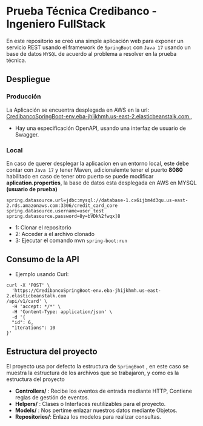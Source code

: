 # Prueba Técnica Credibanco - Ingeniero FullStack
En este repositorio se creó una simple aplicación web para exponer un servicio REST usando el framework de `SpringBoot` con `Java 17` usando un base de datos `MYSQL` de acuerdo al problema a resolver en la prueba técnica.

## Despliegue

### Producción
La Aplicación se encuentra desplegada en AWS en la url: [CredibancoSpringBoot-env.eba-jhijkhmh.us-east-2.elasticbeanstalk.com
](CredibancoSpringBoot-env.eba-jhijkhmh.us-east-2.elasticbeanstalk.com
), 
* Hay una especificación OpenAPI, usando una interfaz de usuario de Swagger.

### Local
En caso de querer desplegar la aplicacion en un entorno local, este debe contar con `Java 17` y tener Maven, adicionalemte tener el puerto **8080** habilitado en caso de tener otro puerto se puede modificar **aplication.properties**, la base de datos esta desplegada en AWS en MYSQL **(usuario de prueba)**

```
spring.datasource.url=jdbc:mysql://database-1.cx6ijbm4d3qu.us-east-2.rds.amazonaws.com:3306/credit_card_core
spring.datasource.username=user_test
spring.datasource.password=8y=bVDk%2fwqx]8
```
* 1: Clonar el repositorio
* 2: Acceder a el archivo clonado
* 3: Ejecutar el comando mvn `spring-boot:run`


## Consumo de la API 

* Ejemplo usando Curl:
``` 
curl -X 'POST' \
  'https://CredibancoSpringBoot-env.eba-jhijkhmh.us-east-2.elasticbeanstalk.com
/api/v1/card' \
  -H 'accept: */*' \
  -H 'Content-Type: application/json' \
  -d '{
  "id": 6,
  "iterations": 10
}'
``` 

## Estructura del proyecto
El proyecto usa por defecto  la estructura de `SpringBoot` , en este caso se muestra la estructura de los archivos que se trabajaron, y como es la estructura del proyecto

* **Controllers/** : Recibe los eventos de entrada mediante HTTP, Contiene reglas de gestión de eventos.
* **Helpers/** : Clases o Interfaces reutilizables para el proyecto.
* **Models/** : Nos pertime enlazar nuestros datos mediante Objetos.
* **Repositories/**: Enlaza los modelos para realizar consultas.
